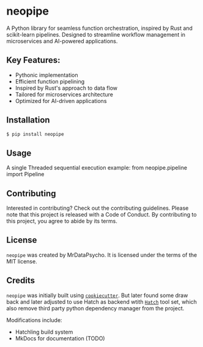 # neopipe

A Python library for seamless function orchestration, inspired by Rust and scikit-learn pipelines. Designed to streamline workflow management in microservices and AI-powered applications.

## Key Features:
- Pythonic implementation
- Efficient function pipelining
- Inspired by Rust's approach to data flow
- Tailored for microservices architecture
- Optimized for AI-driven applications

## Installation

```bash
$ pip install neopipe
```

## Usage

A single Threaded sequential execution example:
from neopipe.pipeline import Pipeline

## Contributing

Interested in contributing? Check out the contributing guidelines. Please note that this project is released with a Code of Conduct. By contributing to this project, you agree to abide by its terms.

## License

`neopipe` was created by MrDataPsycho. It is licensed under the terms of the MIT license.

## Credits

`neopipe` was initially built using [`cookiecutter`](https://cookiecutter.readthedocs.io/en/latest/). But later found some draw back and later adjusted to use Hatch as backend wtith [`Hatch`](https://hatch.pypa.io/1.8/intro/) tool set, which also remove third party python dependency manager from the project.

Modifications include:
- Hatchling build system
- MkDocs for documentation (TODO)
